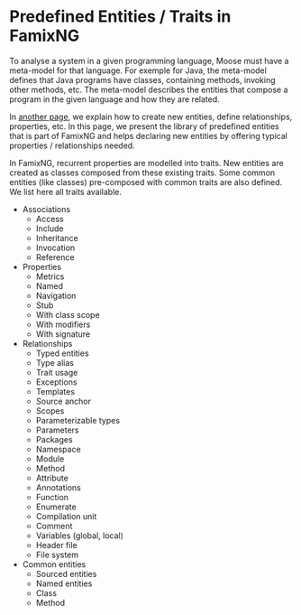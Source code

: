# Predefined Entities / Traits in FamixNG <!-- omit in toc -->

To analyse a system in a given programming language, Moose must have a meta-model for that language.
For exemple for Java, the meta-model defines that Java programs have classes, containing methods, invoking other methods, etc.
The meta-model describes the entities that compose a program in the given language and how they are related.

In [another page](CreateNewMetamodel.md), we explain how to create new entities, define relationships, properties, etc.
In this page, we present the library of predefined entities that is part of FamixNG and helps declaring new entities by offering typical properties / relationships needed.

In FamixNG, recurrent properties are modelled into traits.
New entities are created as classes composed from these existing traits.
Some common entities (like classes) pre-composed with common traits are also defined.
We list here all traits available.

- Associations
  - Access
  - Include
  - Inheritance
  - Invocation
  - Reference
- Properties
  - Metrics
  - Named
  - Navigation
  - Stub
  - With class scope
  - With modifiers
  - With signature
- Relationships
  - Typed entities
  - Type alias
  - Trait usage
  - Exceptions
  - Templates
  - Source anchor
  - Scopes
  - Parameterizable types
  - Parameters
  - Packages
  - Namespace
  - Module
  - Method
  - Attribute
  - Annotations
  - Function
  - Enumerate
  - Compilation unit
  - Comment
  - Variables (global, local)
  - Header file
  - File system
- Common entities
  - Sourced entities
  - Named entities
  - Class
  - Method
